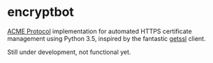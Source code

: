# encryptbot

[ACME Protocol](https://github.com/ietf-wg-acme/acme/) implementation for automated HTTPS certificate management using Python 3.5, inspired by the fantastic [getssl](https://github.com/srvrco/getssl) client.

Still under development, not functional yet.

